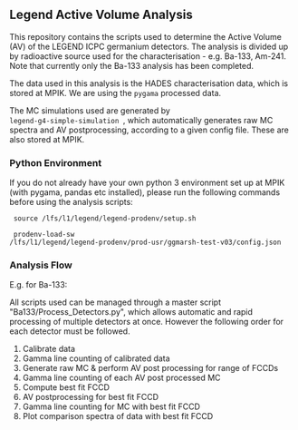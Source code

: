 ## Legend Active Volume Analysis
This repository contains the scripts used to determine the Active Volume (AV) of the LEGEND ICPC germanium detectors. 
The analysis is divided up by radioactive source used for the characterisation - e.g. Ba-133, Am-241. Note that currently only the Ba-133 analysis has been completed. 

The data used in this analysis is the HADES characterisation data, which is stored at MPIK. We are using the <code>pygama</code> processed data.

The MC simulations used are generated by <code> legend-g4-simple-simulation </code>, which automatically generates raw MC spectra and AV postprocessing, according to a given config file. These are also stored at MPIK.

### Python Environment
If you do not already have your own python 3 environment set up at MPIK (with pygama, pandas etc installed), please run the following commands before using the analysis scripts:

<code> source /lfs/l1/legend/legend-prodenv/setup.sh </code>

<code> prodenv-load-sw /lfs/l1/legend/legend-prodenv/prod-usr/ggmarsh-test-v03/config.json </code>

### Analysis Flow
E.g. for Ba-133:

All scripts used can be managed through a master script "Ba133/Process_Detectors.py", which allows automatic and rapid processing of multiple detectors at once. However the following order for each detector must be followed. 

1) Calibrate data
2) Gamma line counting of calibrated data
3) Generate raw MC & perform AV post processing for range of FCCDs
4) Gamma line counting of each AV post processed MC
5) Compute best fit FCCD
6) AV postprocessing for best fit FCCD 
7) Gamma line counting for MC with best fit FCCD 
8) Plot comparison spectra of data with best fit FCCD
